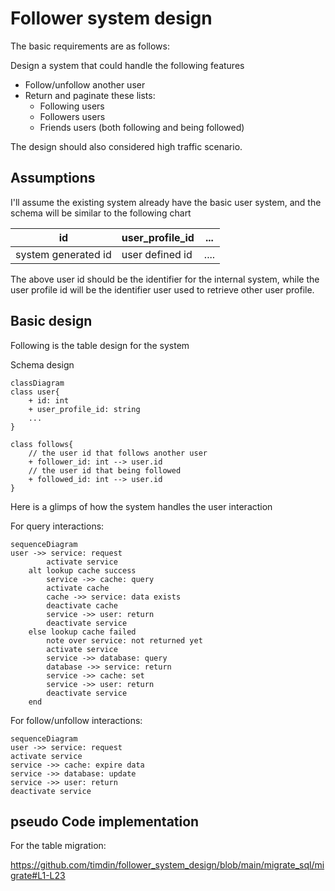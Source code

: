 # Follower system design

The basic requirements are as follows:

Design a system that could handle the following features

- Follow/unfollow another user
- Return and paginate these lists:
  - Following users
  - Followers users
  - Friends users (both following and being followed)

The design should also considered high traffic scenario.

## Assumptions

I'll assume the existing system already have the basic user system, and the schema will be similar to the following chart

| id | user_profile_id | ... |
|---------|------|-----|
| system generated id | user defined id | ....|

The above user id should be the identifier for the internal system, while the user profile id will be the identifier user used to retrieve other user profile.

## Basic design

Following is the table design for the system

Schema design

```mermaid
classDiagram
class user{
    + id: int
    + user_profile_id: string
    ...
}

class follows{
    // the user id that follows another user
    + follower_id: int --> user.id
    // the user id that being followed
    + followed_id: int --> user.id
}
```

Here is a glimps of how the system handles the user interaction

For query interactions:

```mermaid
sequenceDiagram
user ->> service: request
        activate service
    alt lookup cache success
        service ->> cache: query
        activate cache
        cache ->> service: data exists
        deactivate cache
        service ->> user: return
        deactivate service
    else lookup cache failed
        note over service: not returned yet
        activate service
        service ->> database: query
        database ->> service: return
        service ->> cache: set
        service ->> user: return
        deactivate service
    end
```

For follow/unfollow interactions:

```mermaid
sequenceDiagram
user ->> service: request
activate service
service ->> cache: expire data
service ->> database: update
service ->> user: return
deactivate service
```

## pseudo Code implementation

For the table migration:

https://github.com/timdin/follower_system_design/blob/main/migrate_sql/migrate#L1-L23